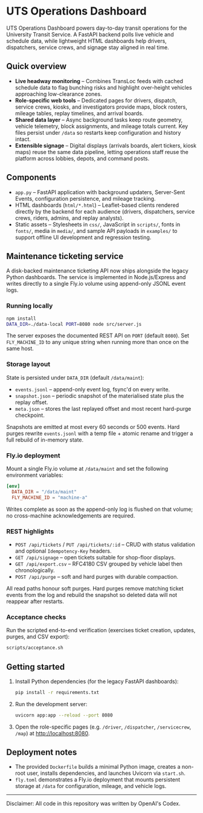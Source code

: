 # UTS Operations Dashboard

UTS Operations Dashboard powers day-to-day transit operations for the University Transit Service. A FastAPI backend polls live vehicle and schedule data, while lightweight HTML dashboards help drivers, dispatchers, service crews, and signage stay aligned in real time.

## Quick overview
- **Live headway monitoring** – Combines TransLoc feeds with cached schedule data to flag bunching risks and highlight over-height vehicles approaching low-clearance zones.
- **Role-specific web tools** – Dedicated pages for drivers, dispatch, service crews, kiosks, and investigators provide maps, block rosters, mileage tables, replay timelines, and arrival boards.
- **Shared data layer** – Async background tasks keep route geometry, vehicle telemetry, block assignments, and mileage totals current. Key files persist under `/data` so restarts keep configuration and history intact.
- **Extensible signage** – Digital displays (arrivals boards, alert tickers, kiosk maps) reuse the same data pipeline, letting operations staff reuse the platform across lobbies, depots, and command posts.

## Components
- `app.py` – FastAPI application with background updaters, Server-Sent Events, configuration persistence, and mileage tracking.
- HTML dashboards (`html/*.html`) – Leaflet-based clients rendered directly by the backend for each audience (drivers, dispatchers, service crews, riders, admins, and replay analysts).
- Static assets – Stylesheets in `css/`, JavaScript in `scripts/`, fonts in `fonts/`, media in `media/`, and sample API payloads in `examples/` to support offline UI development and regression testing.

## Maintenance ticketing service

A disk-backed maintenance ticketing API now ships alongside the legacy Python dashboards. The service is implemented in Node.js/Express and writes directly to a single Fly.io volume using append-only JSONL event logs.

### Running locally

```bash
npm install
DATA_DIR=./data-local PORT=8080 node src/server.js
```

The server exposes the documented REST API on `PORT` (default `8080`). Set `FLY_MACHINE_ID` to any unique string when running more than once on the same host.

### Storage layout

State is persisted under `DATA_DIR` (default `/data/maint`):

- `events.jsonl` – append-only event log, fsync'd on every write.
- `snapshot.json` – periodic snapshot of the materialised state plus the replay offset.
- `meta.json` – stores the last replayed offset and most recent hard-purge checkpoint.

Snapshots are emitted at most every 60 seconds or 500 events. Hard purges rewrite `events.jsonl` with a temp file + atomic rename and trigger a full rebuild of in-memory state.

### Fly.io deployment

Mount a single Fly.io volume at `/data/maint` and set the following environment variables:

```toml
[env]
  DATA_DIR = "/data/maint"
  FLY_MACHINE_ID = "machine-a"
```

Writes complete as soon as the append-only log is flushed on that volume; no cross-machine acknowledgements are required.

### REST highlights

- `POST /api/tickets` / `PUT /api/tickets/:id` – CRUD with status validation and optional `Idempotency-Key` headers.
- `GET /api/signage` – open tickets suitable for shop-floor displays.
- `GET /api/export.csv` – RFC4180 CSV grouped by vehicle label then chronologically.
- `POST /api/purge` – soft and hard purges with durable compaction.

All read paths honour soft purges. Hard purges remove matching ticket events from the log and rebuild the snapshot so deleted data will not reappear after restarts.

### Acceptance checks

Run the scripted end-to-end verification (exercises ticket creation, updates, purges, and CSV export):

```bash
scripts/acceptance.sh
```

## Getting started
1. Install Python dependencies (for the legacy FastAPI dashboards):
   ```bash
   pip install -r requirements.txt
   ```
2. Run the development server:
   ```bash
   uvicorn app:app --reload --port 8080
   ```
3. Open the role-specific pages (e.g. `/driver`, `/dispatcher`, `/servicecrew`, `/map`) at <http://localhost:8080>.

## Deployment notes
- The provided `Dockerfile` builds a minimal Python image, creates a non-root user, installs dependencies, and launches Uvicorn via `start.sh`.
- `fly.toml` demonstrates a Fly.io deployment that mounts persistent storage at `/data` for configuration, mileage, and vehicle logs.

---

Disclaimer: All code in this repository was written by OpenAI's Codex.
